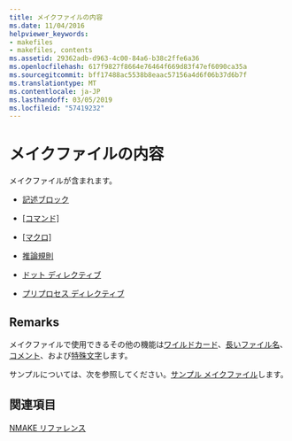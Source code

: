 ```yaml
---
title: メイクファイルの内容
ms.date: 11/04/2016
helpviewer_keywords:
- makefiles
- makefiles, contents
ms.assetid: 29362adb-d963-4c00-84a6-b38c2ffe6a36
ms.openlocfilehash: 617f9827f8664e76464f669d83f47ef6090ca35a
ms.sourcegitcommit: bff17488ac5538b8eaac57156a4d6f06b37d6b7f
ms.translationtype: MT
ms.contentlocale: ja-JP
ms.lasthandoff: 03/05/2019
ms.locfileid: "57419232"
---
```

# <a name="contents-of-a-makefile"></a>メイクファイルの内容

メイクファイルが含まれます。

- [記述ブロック](../build/description-blocks.md)

- [[コマンド]](../build/commands-in-a-makefile.md)

- [[マクロ]](../build/macros-and-nmake.md)

- [推論規則](../build/inference-rules.md)

- [ドット ディレクティブ](../build/dot-directives.md)

- [プリプロセス ディレクティブ](../build/makefile-preprocessing.md)

## <a name="remarks"></a>Remarks

メイクファイルで使用できるその他の機能は[ワイルドカード](../build/wildcards-and-nmake.md)、[長いファイル名](../build/long-filenames-in-a-makefile.md)、[コメント](../build/comments-in-a-makefile.md)、および[特殊文字](../build/special-characters-in-a-makefile.md)します。

サンプルについては、次を参照してください。[サンプル メイクファイル](../build/sample-makefile.md)します。

## <a name="see-also"></a>関連項目

[NMAKE リファレンス](../build/nmake-reference.md)
